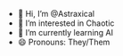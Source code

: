 - 👋 Hi, I’m @Astraxical
- 👀 I’m interested in Chaotic
- 🌱 I’m currently learning AI
- 😄 Pronouns: They/Them


<!---
Astraxical/Astraxical is a ✨ special ✨ repository because its `README.md` (this file) appears on your GitHub profile.
You can click the Preview link to take a look at your changes.
--->
